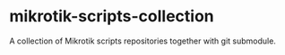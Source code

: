 # mikrotik-scripts-collection
A collection of Mikrotik scripts repositories together with git submodule.
